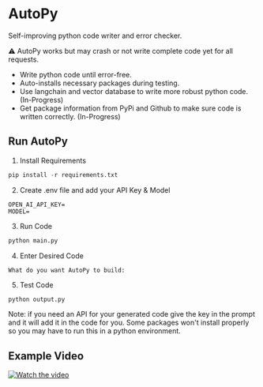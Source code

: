 # AutoPy

Self-improving python code writer and error checker.

⚠️ AutoPy works but may crash or not write complete code yet for all requests.

- Write python code until error-free.
- Auto-installs necessary packages during testing.
- Use langchain and vector database to write more robust python code. (In-Progress)
- Get package information from PyPi and Github to make sure code is written correctly. (In-Progress)

## Run AutoPy

1. Install Requirements

```python
pip install -r requirements.txt 
```
2. Create .env file and add your API Key & Model
```env
OPEN_AI_API_KEY=
MODEL=
```

3. Run Code

```bash
python main.py
```

4. Enter Desired Code

```
What do you want AutoPy to build:
```

5. Test Code

```bash
python output.py
```

Note: if you need an API for your generated code give the key in the prompt and it will add it in the code for you. Some packages won't install properly so you may have to run this in a python environment.

## Example Video

[![Watch the video](https://i.ytimg.com/vi/-o1XOOskJ6k/hqdefault.jpg?sqp=-oaymwEjCNACELwBSFryq4qpAxUIARUAAAAAGAElAADIQj0AgKJDeAE=&rs=AOn4CLAbh3IHU0jVXRtogqlznUhTZLWxVQ)](https://youtu.be/-o1XOOskJ6k)
